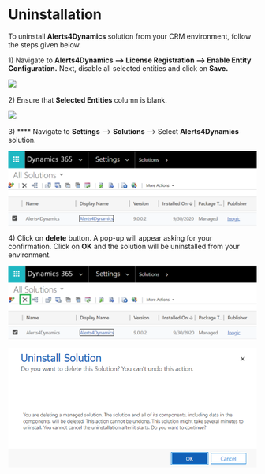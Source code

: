 # Uninstallation

To uninstall **Alerts4Dynamics** solution from your CRM environment, follow the steps given below.&#x20;

1\) Navigate to **Alerts4Dynamics --> License Registration --> Enable Entity Configuration.** Next, disable all selected entities and click on **Save.**

![](<../.gitbook/assets/Uninstall\_1 (1).png>)

2\) Ensure that **Selected Entities** column is blank.

![](<../.gitbook/assets/Uninstall\_2 (6).png>)

3\) **** Navigate to **Settings** --> **Solutions** --> Select **Alerts4Dynamics** solution.

![](../.gitbook/assets/aa.png)

4\) Click on **delete** button. A pop-up will appear asking for your confirmation. Click on **OK** and the solution will be uninstalled from your environment.

![](<../.gitbook/assets/bb (4).png>)

![](../.gitbook/assets/h.png)
